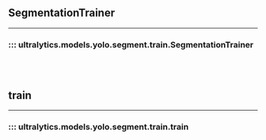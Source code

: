 ## SegmentationTrainer
---
### ::: ultralytics.models.yolo.segment.train.SegmentationTrainer
<br><br>

## train
---
### ::: ultralytics.models.yolo.segment.train.train
<br><br>
